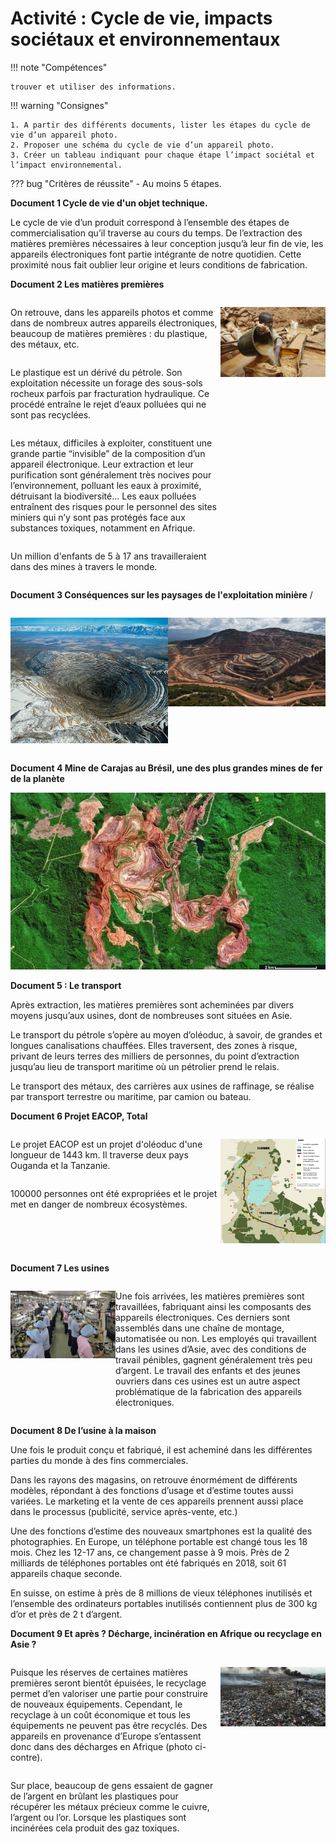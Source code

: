 # Activité : Cycle de vie, impacts sociétaux et environnementaux

!!! note "Compétences"

    trouver et utiliser des informations. 

!!! warning "Consignes"

    1. A partir des différents documents, lister les étapes du cycle de vie d’un appareil photo.
    2. Proposer une schéma du cycle de vie d’un appareil photo. 
    3. Créer un tableau indiquant pour chaque étape l’impact sociétal et l’impact environnemental.   

??? bug "Critères de réussite"
    - Au moins 5 étapes.


**Document 1 Cycle de vie d'un objet technique.**

Le cycle de vie d’un produit correspond à l’ensemble des étapes de commercialisation qu’il traverse au cours du temps. De l’extraction des matières premières nécessaires à leur conception jusqu’à leur fin de vie, les appareils électroniques font partie intégrante de notre quotidien. Cette proximité nous fait oublier leur origine et leurs conditions de fabrication.



**Document 2 Les matières premières**


<div markdown style="display:flex; flex-direction: row; ">

<div markdown style="display:flex; flex-direction: column; flex: 2 1 0;">

On retrouve, dans les appareils photos et comme dans de nombreux autres appareils électroniques, beaucoup de matières premières : du plastique, des métaux, etc. 

Le plastique est un dérivé du pétrole. Son exploitation nécessite un forage des sous-sols rocheux parfois par fracturation hydraulique. Ce procédé entraîne le rejet d’eaux polluées qui ne sont pas recyclées. 

Les métaux, difficiles à exploiter, constituent une grande partie “invisible” de la composition d’un appareil électronique. Leur extraction et leur purification sont généralement très nocives pour l’environnement, polluant les eaux à proximité, détruisant la biodiversité… Les eaux polluées entraînent des risques pour le personnel des sites miniers qui n’y sont pas protégés face aux substances toxiques, notamment en Afrique.

Un million d'enfants de 5 à 17 ans travailleraient dans des mines à travers le monde.
</div>

<div markdown style="display:flex; flex-direction: column; flex: 1 1 0;">

![Tanzanie, enfant dans une mine d’or](pictures/enfantMines.png)

</div>
</div>


**Document 3 Conséquences sur les paysages de l'exploitation minière**
 / 

<div markdown style="display:flex; flex-direction: row;">

![Mine de cuivre de Kennecott, Etats Unis](pictures/mineCuivre.png)

![Mine d'or de Los Filos, Mexique](pictures/mineOr.png)


</div>



**Document 4 Mine de Carajas au Brésil, une des plus grandes mines de fer de la planète**

![](pictures/mineBresil.png)

**Document 5 : Le transport**

Après extraction, les matières premières sont acheminées par divers moyens jusqu’aux usines, dont de nombreuses sont situées en Asie.  

Le transport du pétrole s’opère au moyen d’oléoduc, à savoir, de grandes et longues canalisations chauffées. Elles traversent, des zones à risque, privant de leurs terres des milliers de personnes, du point d’extraction jusqu’au lieu de transport maritime où un pétrolier prend le relais.

Le transport des métaux, des carrières aux usines de raffinage, se réalise par transport terrestre ou maritime, par camion ou bateau.


**Document 6 Projet EACOP, Total**


<div markdown style="display:flex; flex-direction: row; ">

<div markdown style="display:flex; flex-direction: column; flex: 2 1 0;">

Le projet EACOP est un projet d'oléoduc d'une longueur de 1443 km. Il traverse deux pays Ouganda et la Tanzanie.

100000 personnes ont été expropriées et le projet met en danger de nombreux écosystèmes.


</div>

<div markdown style="display:flex; flex-direction: column; flex: 1 1 0;">

![](pictures/projetEACOP.png)


</div>
</div>


**Document 7 Les usines**

<div markdown style="display:flex; flex-direction: row; ">

<div markdown style="display:flex; flex-direction: column; flex: 1 1 0;">

![Ouvriers Japonais, Nikon](pictures/usineNikon.png)

</div>

<div markdown style="display:flex; flex-direction: column; flex: 2 1 0;">

Une fois arrivées, les matières premières sont travaillées, fabriquant ainsi les composants des appareils électroniques. Ces derniers sont assemblés dans une chaîne de montage, automatisée ou non. Les employés qui travaillent dans les usines d’Asie, avec des conditions de travail pénibles, gagnent généralement très peu d’argent. Le travail des enfants et des jeunes ouvriers dans ces usines est un autre aspect problématique de la fabrication des appareils électroniques. 

</div>
</div>


**Document 8 De l’usine à la maison**

Une fois le produit conçu et fabriqué, il est acheminé dans les différentes parties du monde à des fins commerciales.  

Dans les rayons des magasins, on retrouve énormément de différents modèles, répondant à des fonctions d’usage et d’estime toutes aussi variées. Le marketing et la vente de ces appareils prennent aussi place dans le processus (publicité, service après-vente, etc.) 

Une des fonctions d’estime des nouveaux smartphones est la qualité des photographies. En Europe, un téléphone portable est changé tous les 18 mois. Chez les 12-17 ans, ce changement passe à 9 mois. Près de 2 milliards de téléphones portables ont été fabriqués en 2018, soit 61 appareils chaque seconde.

En suisse, on estime à près de 8 millions de vieux téléphones inutilisés et l’ensemble des ordinateurs portables inutilisés contiennent plus de 300 kg d’or et près de 2 t d’argent.


**Document 9 Et après ? Décharge, incinération en Afrique ou recyclage en Asie ?**


<div markdown style="display:flex; flex-direction: row; ">

<div markdown style="display:flex; flex-direction: column; flex: 2 1 0;">

Puisque les réserves de certaines matières premières seront bientôt épuisées, le recyclage permet d’en valoriser une partie pour construire de nouveaux équipements.
Cependant, le recyclage à un coût économique et tous les équipements ne peuvent pas être recyclés. Des appareils en provenance d’Europe s’entassent donc dans des décharges en Afrique (photo ci-contre).

Sur place, beaucoup de gens essaient de gagner de l’argent en brûlant les plastiques pour récupérer les métaux précieux comme le cuivre, l’argent ou l’or. Lorsque les plastiques sont incinérées cela produit des gaz toxiques. 

</div>

<div markdown style="display:flex; flex-direction: column; flex: 1 1 0;">

![décharge d’Agbogbloshie, Ghana](pictures/dechargeGhana.png)

</div>
</div>
